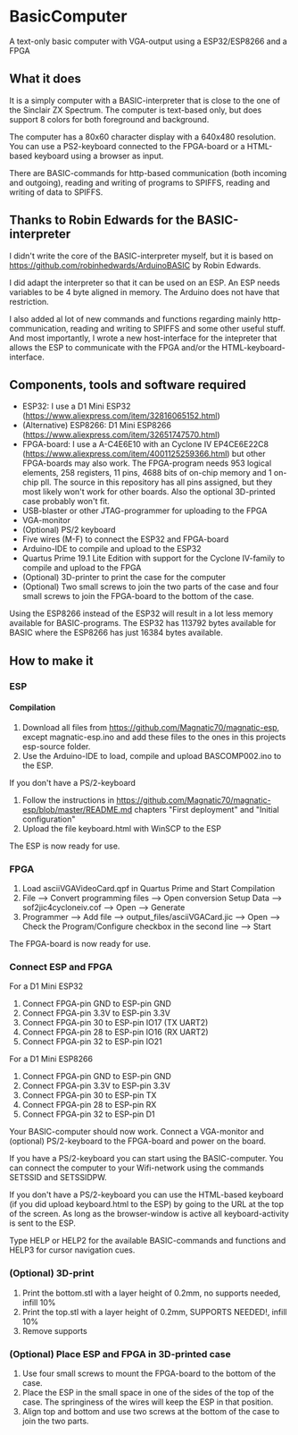 # BasicComputer
A text-only basic computer with VGA-output using a ESP32/ESP8266 and a FPGA

## What it does
It is a simply computer with a BASIC-interpreter that is close to the one of the Sinclair ZX Spectrum. The computer is text-based only, but does support 8 colors for both foreground and background.

The computer has a 80x60 character display with a 640x480 resolution. You can use a PS2-keyboard connected to the FPGA-board or a HTML-based keyboard using a browser as input.

There are BASIC-commands for http-based communication (both incoming and outgoing), reading and writing of programs to SPIFFS, reading and writing of data to SPIFFS.

## Thanks to Robin Edwards for the BASIC-interpreter
I didn't write the core of the BASIC-interpreter myself, but it is based on https://github.com/robinhedwards/ArduinoBASIC by Robin Edwards.

I did adapt the interpreter so that it can be used on an ESP. An ESP needs variables to be 4 byte aligned in memory. The Arduino does not have that restriction.

I also added al lot of new commands and functions regarding mainly http-communication, reading and writing to SPIFFS and some other useful stuff. And most importantly, I wrote a new host-interface for the intepreter that allows the ESP to communicate with the FPGA and/or the HTML-keyboard-interface.

## Components, tools and software required
* ESP32: I use a D1 Mini ESP32 (https://www.aliexpress.com/item/32816065152.html)
* (Alternative) ESP8266: D1 Mini ESP8266 (https://www.aliexpress.com/item/32651747570.html)
* FPGA-board:  I use a A-C4E6E10 with an Cyclone IV EP4CE6E22C8 (https://www.aliexpress.com/item/4001125259366.html) but other FPGA-boards may also work. The FPGA-program needs 953 logical elements, 258 registers, 11 pins, 4688 bits of on-chip memory and 1 on-chip pll. The source in this repository has all pins assigned, but they most likely won't work for other boards. Also the optional 3D-printed case probably won't fit.
* USB-blaster or other JTAG-programmer for uploading to the FPGA
* VGA-monitor
* (Optional) PS/2 keyboard
* Five wires (M-F) to connect the ESP32 and FPGA-board
* Arduino-IDE to compile and upload to the ESP32
* Quartus Prime 19.1 Lite Edition with support for the Cyclone IV-family to compile and upload to the FPGA
* (Optional) 3D-printer to print the case for the computer
* (Optional) Two small screws to join the two parts of the case and four small screws to join the FPGA-board to the bottom of the case.

Using the ESP8266 instead of the ESP32 will result in a lot less memory available for BASIC-programs. The ESP32 has 113792 bytes available for BASIC where the ESP8266 has just 16384 bytes available.

## How to make it
### ESP
#### Compilation
1. Download all files from https://github.com/Magnatic70/magnatic-esp, except magnatic-esp.ino and add these files to the ones in this projects esp-source folder.
1. Use the Arduino-IDE to load, compile and upload BASCOMP002.ino to the ESP.

If you don't have a PS/2-keyboard
1. Follow the instructions in https://github.com/Magnatic70/magnatic-esp/blob/master/README.md chapters "First deployment" and "Initial configuration"
1. Upload the file keyboard.html with WinSCP to the ESP

The ESP is now ready for use.

### FPGA
1. Load asciiVGAVideoCard.qpf in Quartus Prime and Start Compilation
1. File --> Convert programming files --> Open conversion Setup Data -->  sof2jic4cycloneiv.cof --> Open --> Generate
1. Programmer --> Add file --> output_files/asciiVGACard.jic --> Open --> Check the Program/Configure checkbox in the second line --> Start

The FPGA-board is now ready for use.

### Connect ESP and FPGA
For a D1 Mini ESP32
1. Connect FPGA-pin GND to ESP-pin GND
1. Connect FPGA-pin 3.3V to ESP-pin 3.3V
1. Connect FPGA-pin 30 to ESP-pin IO17 (TX UART2)
1. Connect FPGA-pin 28 to ESP-pin IO16 (RX UART2)
1. Connect FPGA-pin 32 to ESP-pin IO21

For a D1 Mini ESP8266
1. Connect FPGA-pin GND to ESP-pin GND
1. Connect FPGA-pin 3.3V to ESP-pin 3.3V
1. Connect FPGA-pin 30 to ESP-pin TX
1. Connect FPGA-pin 28 to ESP-pin RX
1. Connect FPGA-pin 32 to ESP-pin D1

Your BASIC-computer should now work. Connect a VGA-monitor and (optional) PS/2-keyboard to the FPGA-board and power on the board.

If you have a PS/2-keyboard you can start using the BASIC-computer. You can connect the computer to your Wifi-network using the commands SETSSID and SETSSIDPW.

If you don't have a PS/2-keyboard you can use the HTML-based keyboard (if you did upload keyboard.html to the ESP) by going to the URL at the top of the screen. As long as the browser-window is active all keyboard-activity is sent to the ESP.

Type HELP or HELP2 for the available BASIC-commands and functions and HELP3 for cursor navigation cues.

### (Optional) 3D-print
1. Print the bottom.stl with a layer height of 0.2mm, no supports needed, infill 10%
1. Print the top.stl with a layer height of 0.2mm, SUPPORTS NEEDED!, infill 10%
1. Remove supports

### (Optional) Place ESP and FPGA in 3D-printed case
1. Use four small screws to mount the FPGA-board to the bottom of the case.
1. Place the ESP in the small space in one of the sides of the top of the case. The springiness of the wires will keep the ESP in that position.
1. Align top and bottom and use two screws at the bottom of the case to join the two parts.
